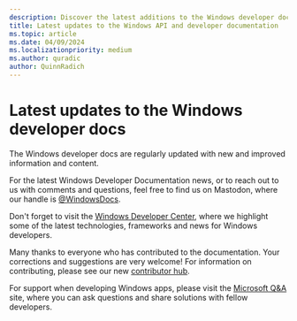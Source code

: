 ```yaml
---
description: Discover the latest additions to the Windows developer docs.
title: Latest updates to the Windows API and developer documentation
ms.topic: article
ms.date: 04/09/2024
ms.localizationpriority: medium
ms.author: quradic
author: QuinnRadich
---
```


# Latest updates to the Windows developer docs

The Windows developer docs are regularly updated with new and improved information and content.

For the latest Windows Developer Documentation news, or to reach out to us with comments and questions, feel free to find us on Mastodon, where our handle is [@WindowsDocs](https://dotnet.social/@windowsdocs).

Don't forget to visit the [Windows Developer Center](https://developer.microsoft.com/windows/), where we highlight some of the latest technologies, frameworks and news for Windows developers.

Many thanks to everyone who has contributed to the documentation. Your corrections and suggestions are very welcome! For information on contributing, please see our new [contributor hub](/contribute/).

For support when developing Windows apps, please visit the [Microsoft Q&A](/answers/questions/) site, where you can ask questions and share solutions with fellow developers.